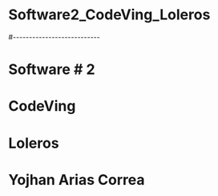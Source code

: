 # Software2_CodeVing_Loleros
#---------------------------
# Software # 2
# CodeVing
# Loleros
# Yojhan Arias Correa
